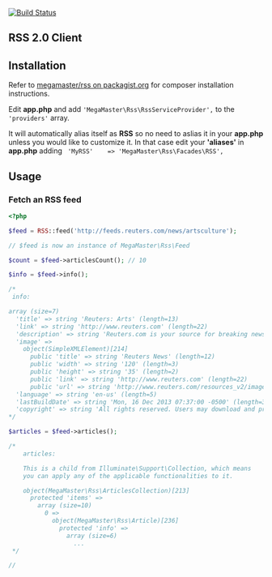 [![Build Status](https://travis-ci.org/Vinelab/RSS.png)](https://travis-ci.org/Vinelab/RSS)

## RSS 2.0 Client

## Installation
Refer to [megamaster/rss on packagist.org](https://packagist.org/packages/vinelab/rss) for composer installation instructions.

Edit **app.php** and add ```'MegaMaster\Rss\RssServiceProvider',``` to the ```'providers'``` array.

It will automatically alias itself as **RSS** so no need to aslias it in your **app.php** unless you would like to customize it. In that case edit your **'aliases'** in **app.php** adding ``` 'MyRSS'    => 'MegaMaster\Rss\Facades\RSS',```

## Usage

### Fetch an RSS feed
```php
<?php

$feed = RSS::feed('http://feeds.reuters.com/news/artsculture');

// $feed is now an instance of MegaMaster\Rss\Feed

$count = $feed->articlesCount(); // 10

$info = $feed->info();

/*
 info:

array (size=7)
  'title' => string 'Reuters: Arts' (length=13)
  'link' => string 'http://www.reuters.com' (length=22)
  'description' => string 'Reuters.com is your source for breaking news, business, financial and investing news, including personal finance and stocks.  Reuters is the leading global provider of news, financial information and technology solutions to the world's media, financial institutions, businesses and individuals.' (length=294)
  'image' =>
    object(SimpleXMLElement)[214]
      public 'title' => string 'Reuters News' (length=12)
      public 'width' => string '120' (length=3)
      public 'height' => string '35' (length=2)
      public 'link' => string 'http://www.reuters.com' (length=22)
      public 'url' => string 'http://www.reuters.com/resources_v2/images/reuters125.png' (length=57)
  'language' => string 'en-us' (length=5)
  'lastBuildDate' => string 'Mon, 16 Dec 2013 07:37:00 -0500' (length=31)
  'copyright' => string 'All rights reserved. Users may download and print extracts of content from this website for their own personal and non-commercial use only. Republication or redistribution of Reuters content, including by framing or similar means, is expressly prohibited without the prior written consent of Reuters. Reuters and the Reuters sphere logo are registered trademarks or trademarks of the Reuters group of companies around the world. Â© Reuters 2013' (length=444)
*/

$articles = $feed->articles();

/*
    articles:

    This is a child from Illuminate\Support\Collection, which means
    you can apply any of the applicable functionalities to it.

    object(MegaMaster\Rss\ArticlesCollection)[213]
      protected 'items' =>
        array (size=10)
          0 =>
            object(MegaMaster\Rss\Article)[236]
              protected 'info' =>
                array (size=6)
                  ...
 */

//
```
